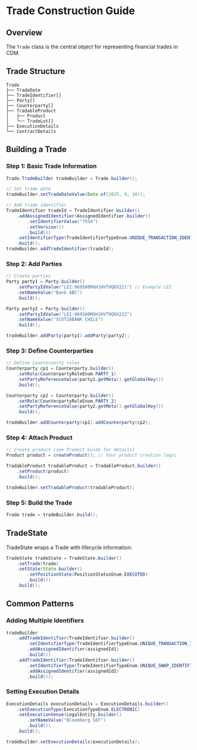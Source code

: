 # Trade Construction Guide

## Overview

The `Trade` class is the central object for representing financial trades in CDM.

## Trade Structure

```
Trade
├── TradeDate
├── TradeIdentifier[]
├── Party[]
├── Counterparty[]
├── TradableProduct
│   ├── Product
│   └── TradeLot[]
├── ExecutionDetails
└── ContractDetails
```

## Building a Trade

### Step 1: Basic Trade Information

```java
Trade.TradeBuilder tradeBuilder = Trade.builder();

// Set trade date
tradeBuilder.setTradeDateValue(Date.of(2025, 9, 10));

// Add trade identifier
TradeIdentifier tradeId = TradeIdentifier.builder()
    .addAssignedIdentifier(AssignedIdentifier.builder()
        .setIdentifierValue("7554")
        .setVersion(1)
        .build())
    .setIdentifierType(TradeIdentifierTypeEnum.UNIQUE_TRANSACTION_IDENTIFIER)
    .build();
tradeBuilder.addTradeIdentifier(tradeId);
```

### Step 2: Add Parties

```java
// Create parties
Party party1 = Party.builder()
    .setPartyIdValue("LEI:969500MGHJHVT9Q8X221") // Example LEI
    .setNameValue("Bank ABC")
    .build();

Party party2 = Party.builder()
    .setPartyIdValue("LEI:969500MGHJHVT9Q8X222")
    .setNameValue("SCOTIABANK CHILE")
    .build();

tradeBuilder.addParty(party1).addParty(party2);
```

### Step 3: Define Counterparties

```java
// Define counterparty roles
Counterparty cp1 = Counterparty.builder()
    .setRole(CounterpartyRoleEnum.PARTY_1)
    .setPartyReferenceValue(party1.getMeta().getGlobalKey())
    .build();

Counterparty cp2 = Counterparty.builder()
    .setRole(CounterpartyRoleEnum.PARTY_2)
    .setPartyReferenceValue(party2.getMeta().getGlobalKey())
    .build();

tradeBuilder.addCounterparty(cp1).addCounterparty(cp2);
```

### Step 4: Attach Product

```java
// Create product (see Product Guide for details)
Product product = createProduct(); // Your product creation logic

TradableProduct tradableProduct = TradableProduct.builder()
    .setProduct(product)
    .build();

tradeBuilder.setTradableProduct(tradableProduct);
```

### Step 5: Build the Trade

```java
Trade trade = tradeBuilder.build();
```

## TradeState

TradeState wraps a Trade with lifecycle information:

```java
TradeState tradeState = TradeState.builder()
    .setTrade(trade)
    .setState(State.builder()
        .setPositionState(PositionStatusEnum.EXECUTED)
        .build())
    .build();
```

## Common Patterns

### Adding Multiple Identifiers

```java
tradeBuilder
    .addTradeIdentifier(TradeIdentifier.builder()
        .setIdentifierType(TradeIdentifierTypeEnum.UNIQUE_TRANSACTION_IDENTIFIER)
        .addAssignedIdentifier(assignedId1)
        .build())
    .addTradeIdentifier(TradeIdentifier.builder()
        .setIdentifierType(TradeIdentifierTypeEnum.UNIQUE_SWAP_IDENTIFIER)
        .addAssignedIdentifier(assignedId2)
        .build());
```

### Setting Execution Details

```java
ExecutionDetails executionDetails = ExecutionDetails.builder()
    .setExecutionType(ExecutionTypeEnum.ELECTRONIC)
    .setExecutionVenue(LegalEntity.builder()
        .setNameValue("Bloomberg SEF")
        .build())
    .build();

tradeBuilder.setExecutionDetails(executionDetails);
```

